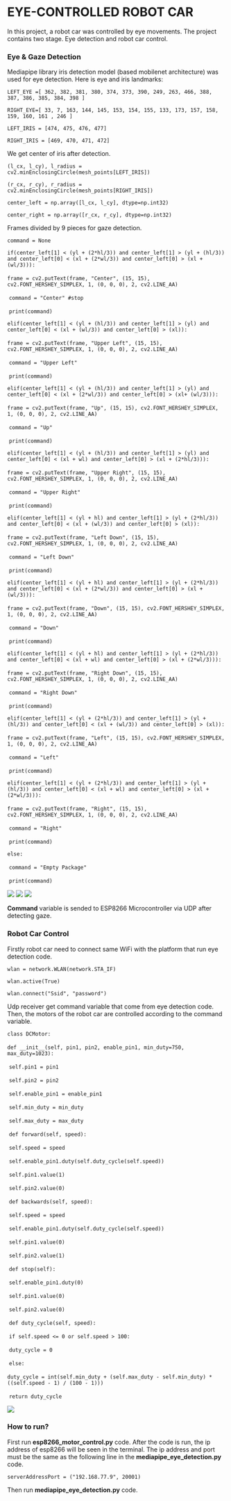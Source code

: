 # EYE-CONTROLLED ROBOT CAR

In this project, a robot car was controlled by eye movements. The project contains two stage. Eye detection and robot car control.

### Eye & Gaze Detection

Mediapipe library iris detection model (based mobilenet architecture) was used for eye detection. Here is eye and iris landmarks:

`LEFT_EYE =[ 362, 382, 381, 380, 374, 373, 390, 249, 263, 466, 388, 387, 386, 385, 384, 398 ]`

`RIGHT_EYE=[ 33, 7, 163, 144, 145, 153, 154, 155, 133, 173, 157, 158, 159, 160, 161 , 246 ]` 

`LEFT_IRIS = [474, 475, 476, 477]`

`RIGHT_IRIS = [469, 470, 471, 472]`

We get center of iris after detection.

`(l_cx, l_cy), l_radius = cv2.minEnclosingCircle(mesh_points[LEFT_IRIS])`

`(r_cx, r_cy), r_radius = cv2.minEnclosingCircle(mesh_points[RIGHT_IRIS])`

`center_left = np.array([l_cx, l_cy], dtype=np.int32)`

`center_right = np.array([r_cx, r_cy], dtype=np.int32)`

Frames divided by 9 pieces for gaze detection.

`command = None`

`if(center_left[1] < (yl + (2*hl/3)) and center_left[1] > (yl + (hl/3)) and center_left[0] < (xl + (2*wl/3)) and center_left[0] > (xl + (wl/3))):`

​	`frame = cv2.putText(frame, "Center", (15, 15), cv2.FONT_HERSHEY_SIMPLEX, 1, (0, 0, 0), 2, cv2.LINE_AA)`

​    `command = "Center" #stop`

​    `print(command)`

`elif(center_left[1] < (yl + (hl/3)) and center_left[1] > (yl) and center_left[0] < (xl + (wl/3)) and center_left[0] > (xl)):`

​    `frame = cv2.putText(frame, "Upper Left", (15, 15), cv2.FONT_HERSHEY_SIMPLEX, 1, (0, 0, 0), 2, cv2.LINE_AA)`

​    `command = "Upper Left"`

​    `print(command)`

`elif(center_left[1] < (yl + (hl/3)) and center_left[1] > (yl) and center_left[0] < (xl + (2*wl/3)) and center_left[0] > (xl+ (wl/3))):`

​     `frame = cv2.putText(frame, "Up", (15, 15), cv2.FONT_HERSHEY_SIMPLEX, 1, (0, 0, 0), 2, cv2.LINE_AA)`

​     `command = "Up"`

​    `print(command)`

`elif(center_left[1] < (yl + (hl/3)) and center_left[1] > (yl) and center_left[0] < (xl + wl) and center_left[0] > (xl + (2*hl/3))):`

​	`frame = cv2.putText(frame, "Upper Right", (15, 15), cv2.FONT_HERSHEY_SIMPLEX, 1, (0, 0, 0), 2, cv2.LINE_AA)`

​    `command = "Upper Right"`

​    `print(command)`

`elif(center_left[1] < (yl + hl) and center_left[1] > (yl + (2*hl/3)) and center_left[0] < (xl + (wl/3)) and center_left[0] > (xl)):`

​	`frame = cv2.putText(frame, "Left Down", (15, 15), cv2.FONT_HERSHEY_SIMPLEX, 1, (0, 0, 0), 2, cv2.LINE_AA)`

​    `command = "Left Down"`

​    `print(command)`

`elif(center_left[1] < (yl + hl) and center_left[1] > (yl + (2*hl/3)) and center_left[0] < (xl + (2*wl/3)) and center_left[0] > (xl + (wl/3))):`

​	`frame = cv2.putText(frame, "Down", (15, 15), cv2.FONT_HERSHEY_SIMPLEX, 1, (0, 0, 0), 2, cv2.LINE_AA)`

​    `command = "Down"`

​    `print(command)`

`elif(center_left[1] < (yl + hl) and center_left[1] > (yl + (2*hl/3)) and center_left[0] < (xl + wl) and center_left[0] > (xl + (2*wl/3))):`

​    `frame = cv2.putText(frame, "Right Down", (15, 15), cv2.FONT_HERSHEY_SIMPLEX, 1, (0, 0, 0), 2, cv2.LINE_AA)`

​    `command = "Right Down"`

​    `print(command)`

`elif(center_left[1] < (yl + (2*hl/3)) and center_left[1] > (yl + (hl/3)) and center_left[0] < (xl + (wl/3)) and center_left[0] > (xl)):`

​    `frame = cv2.putText(frame, "Left", (15, 15), cv2.FONT_HERSHEY_SIMPLEX, 1, (0, 0, 0), 2, cv2.LINE_AA)`

​    `command = "Left"`

​    `print(command)`

`elif(center_left[1] < (yl + (2*hl/3)) and center_left[1] > (yl + (hl/3)) and center_left[0] < (xl + wl) and center_left[0] > (xl + (2*wl/3))):`

​	`frame = cv2.putText(frame, "Right", (15, 15), cv2.FONT_HERSHEY_SIMPLEX, 1, (0, 0, 0), 2, cv2.LINE_AA)`

​    `command = "Right"`

​    `print(command)`

`else:`

​    `command = "Empty Package"` 

​    `print(command)`

![](images/left.jpg) ![](images/right.jpg) ![](images/up.jpg)
        


**Command** variable is sended to ESP8266 Microcontroller via UDP after detecting gaze.



### Robot Car Control

Firstly robot car need to connect same WiFi with the platform that run eye detection code. 

`wlan = network.WLAN(network.STA_IF)`

`wlan.active(True)`

`wlan.connect("Ssid", "password")`

Udp receiver get command variable that come from eye detection code. Then, the motors of the robot car are controlled according to the command variable.

`class DCMotor:`

​    `def __init__(self, pin1, pin2, enable_pin1, min_duty=750, max_duty=1023):`

​        `self.pin1 = pin1` 

​        `self.pin2 = pin2` 

​        `self.enable_pin1 = enable_pin1`

​        `self.min_duty = min_duty`

​        `self.max_duty = max_duty`



​    `def forward(self, speed):`

​        `self.speed = speed`

​        `self.enable_pin1.duty(self.duty_cycle(self.speed))`

​        `self.pin1.value(1)`

​        `self.pin2.value(0)`



​    `def backwards(self, speed):`

​        `self.speed = speed`

​        `self.enable_pin1.duty(self.duty_cycle(self.speed))`

​        `self.pin1.value(0)`

​        `self.pin2.value(1)`



​    `def stop(self):`

​        `self.enable_pin1.duty(0)`

​        `self.pin1.value(0)`

​        `self.pin2.value(0)`



​    `def duty_cycle(self, speed):`

​        `if self.speed <= 0 or self.speed > 100:`

​            `duty_cycle = 0`

​        `else:`

​            `duty_cycle = int(self.min_duty + (self.max_duty - self.min_duty) * ((self.speed - 1) / (100 - 1)))`

​            `return duty_cycle`

![](images/robot_car.jpg)

### How to run?

First run **esp8266_motor_control.py** code. After the code is run, the ip address of esp8266 will be seen in the terminal. The ip address and port must be the same as the following line in the **mediapipe_eye_detection.py** code.

`serverAddressPort = ("192.168.77.9", 20001)`

Then run **mediapipe_eye_detection.py** code.
